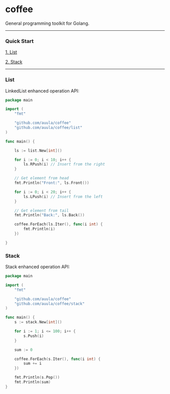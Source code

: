# coffee
General programming toolkit for Golang.

---

### Quick Start

[1. List](#List)

[2. Stack](#Stack)

---

### List

LinkedList enhanced operation API:

```go
package main

import (
	"fmt"

	"github.com/auula/coffee"
	"github.com/auula/coffee/list"
)

func main() {

	ls := list.New[int]()

	for i := 0; i < 10; i++ {
		ls.RPush(i) // Insert from the right
	}

    // Get element from head
	fmt.Println("Front:", ls.Front())

	for i := 0; i < 20; i++ {
		ls.LPush(i) // Insert from the left
	}

    // Get element from tail
	fmt.Println("Back:", ls.Back())

	coffee.ForEach(ls.Iter(), func(i int) {
		fmt.Println(i)
	})

}
```
### Stack

Stack enhanced operation API:

```go
package main

import (
	"fmt"

	"github.com/auula/coffee"
	"github.com/auula/coffee/stack"
)

func main() {
	s := stack.New[int]()

	for i := 1; i <= 100; i++ {
		s.Push(i)
	}

	sum := 0

	coffee.ForEach(s.Iter(), func(i int) {
		sum += i
	})

	fmt.Println(s.Pop())
	fmt.Println(sum)
}
```